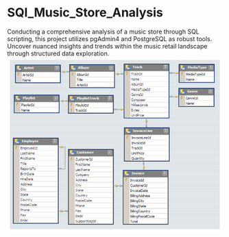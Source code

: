 # SQl_Music_Store_Analysis
Conducting a comprehensive analysis of a music store through SQL scripting, this project utilizes pgAdmin4 and PostgreSQL as robust tools. Uncover nuanced insights and trends within the music retail landscape through structured data exploration.
![Data_base_Schema!](Data_base_Schema.png)

